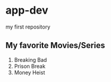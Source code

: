 # app-dev
my first repository

## My favorite Movies/Series
1. Breaking Bad
2. Prison Break
3. Money Heist
